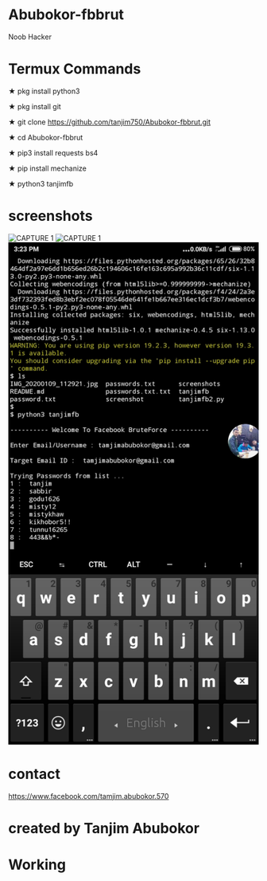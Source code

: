# Abubokor-fbbrut
Noob Hacker

# Termux Commands

★ pkg install python3

★ pkg install git

★ git clone https://github.com/tanjim750/Abubokor-fbbrut.git

★ cd Abubokor-fbbrut

★ pip3 install requests bs4


★ pip install mechanize

★ python3 tanjimfb

# screenshots 
![CAPTURE 1](https://github.com/IAmBlackHacker/Facebook-BruteForce/blob/master/Screenshots/Capture1.JPG)
![CAPTURE 1](https://github.com/IAmBlackHacker/Facebook-BruteForce/blob/master/Screenshots/Capture2.JPG)
![CAPTURE 1](https://github.com/tanjim750/Abubokor-fbbrut/blob/master/Screenshot_termux.jpg)



# contact 

https://www.facebook.com/tamjim.abubokor.570

# created by Tanjim Abubokor

# Working
